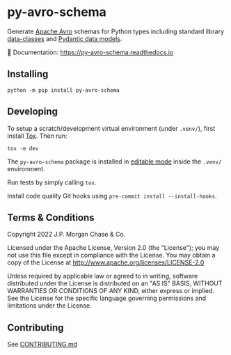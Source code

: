 # py-avro-schema

Generate [Apache Avro](https://avro.apache.org) schemas for Python types including standard library [data-classes](https://docs.python.org/3/library/dataclasses.html) and [Pydantic data models](https://docs.pydantic.dev/usage/models).

:blue_book: Documentation: https://py-avro-schema.readthedocs.io


## Installing

```shell
python -m pip install py-avro-schema
```

## Developing

To setup a scratch/development virtual environment (under `.venv/`), first install [Tox](https://tox.wiki).
Then run:

```shell
tox -e dev
```

The `py-avro-schema` package is installed in
[editable mode](https://pip.pypa.io/en/stable/cli/pip_install/#editable-installs) inside the `.venv/` environment.

Run tests by simply calling `tox`.

Install code quality Git hooks using `pre-commit install --install-hooks`.


## Terms & Conditions

Copyright 2022 J.P. Morgan Chase & Co.

Licensed under the Apache License, Version 2.0 (the "License"); you may not use this file except in compliance with
the License. You may obtain a copy of the License at http://www.apache.org/licenses/LICENSE-2.0

Unless required by applicable law or agreed to in writing, software distributed under the License is distributed on an
"AS IS" BASIS, WITHOUT WARRANTIES OR CONDITIONS OF ANY KIND, either express or implied. See the License for the
specific language governing permissions and limitations under the License.


## Contributing

See [CONTRIBUTING.md](https://github.com/jpmorganchase/.github/blob/main/CONTRIBUTING.md)
